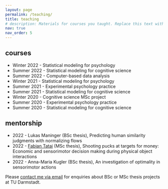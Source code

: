 ```yaml
---
layout: page
permalink: /teaching/
title: teaching
# description: Materials for courses you taught. Replace this text with your description.
nav: true
nav_order: 5
---
```


## courses
- Winter 2022 - Statistical modeling for psychology
- Summer 2022 - Statistical modeling for cognitive science
- Summer 2022 - Computer-based data analysis
- Winter 2021 - Statistical modeling for psychology
- Summer 2021 - Experimental psychology practice
- Summer 2021 - Statistical modeling for cognitive science
- Winter 2020 - Cognitive science MSc project
- Summer 2020 - Experimental psychology practice
- Summer 2020 - Statistical modeling for cognitive science

## mentorship
- 2022 - Lukas Maninger (BSc thesis), Predicting human similarity judgments with normalizing flows
- 2022 - [Fabian Tatai](https://scholar.google.com/citations?user=bc97h3EAAAAJ&hl=en&oi=ao) (MSc thesis), Shooting pucks at targets for money: Economic and sensorimotor decision making during physical object interactions
- 2022 - Anna-Maria Kugler (BSc thesis), An investigation of optimality in sensorimotor actions

Please [contact me via email](mailto:dominik.straub@tu-darmstadt.de) for enquiries about BSc or MSc thesis projects at TU Darmstadt.